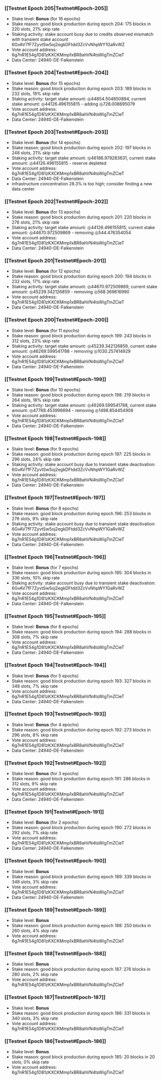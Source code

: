 ### [[Testnet Epoch 205|Testnet#Epoch-205]]
* Stake level: **Bonus** (for 16 epochs)
* Stake reason: good block production during epoch 204: 175 blocks in 220 slots, 21% skip rate
* Staking activity: stake account busy due to credits observed mismatch with transient stake account 6GvAV7fF7ZyvtSw5oj2egkDFtdd3ZcVvNhpWY1GaRvWZ
* Vote account address: 6g7nR1E54g1D81zKXCKMmp1xBR8ahVN4tsWigTmZCieT
* Data Center: 24940-DE-Falkenstein
### [[Testnet Epoch 204|Testnet#Epoch-204]]
* Stake level: **Bonus** (for 15 epochs)
* Stake reason: good block production during epoch 203: 189 blocks in 232 slots, 19% skip rate
* Staking activity: target stake amount: ◎44854.504850894, current stake amount: ◎44126.496155815 - adding ◎728.008695079
* Vote account address: 6g7nR1E54g1D81zKXCKMmp1xBR8ahVN4tsWigTmZCieT
* Data Center: 24940-DE-Falkenstein
### [[Testnet Epoch 203|Testnet#Epoch-203]]
* Stake level: **Bonus** (for 14 epochs)
* Stake reason: good block production during epoch 202: 197 blocks in 248 slots, 21% skip rate
* Staking activity: target stake amount: ◎46186.979283631, current stake amount: ◎44126.496155815 - reserve depleted
* Vote account address: 6g7nR1E54g1D81zKXCKMmp1xBR8ahVN4tsWigTmZCieT
* Data Center: 24940-DE-Falkenstein
* infrastructure concentration 28.3% is too high; consider finding a new data center
### [[Testnet Epoch 202|Testnet#Epoch-202]]
* Stake level: **Bonus** (for 13 epochs)
* Stake reason: good block production during epoch 201: 220 blocks in 276 slots, 21% skip rate
* Staking activity: target stake amount: ◎44126.496155815, current stake amount: ◎44670.972509869 - removing ◎544.476354054
* Vote account address: 6g7nR1E54g1D81zKXCKMmp1xBR8ahVN4tsWigTmZCieT
* Data Center: 24940-DE-Falkenstein
### [[Testnet Epoch 201|Testnet#Epoch-201]]
* Stake level: **Bonus** (for 12 epochs)
* Stake reason: good block production during epoch 200: 194 blocks in 232 slots, 17% skip rate
* Staking activity: target stake amount: ◎44670.972509869, current stake amount: ◎45239.342126859 - removing ◎568.369616990
* Vote account address: 6g7nR1E54g1D81zKXCKMmp1xBR8ahVN4tsWigTmZCieT
* Data Center: 24940-DE-Falkenstein
### [[Testnet Epoch 200|Testnet#Epoch-200]]
* Stake level: **Bonus** (for 11 epochs)
* Stake reason: good block production during epoch 199: 243 blocks in 312 slots, 23% skip rate
* Staking activity: target stake amount: ◎45239.342126859, current stake amount: ◎46269.599541788 - removing ◎1030.257414929
* Vote account address: 6g7nR1E54g1D81zKXCKMmp1xBR8ahVN4tsWigTmZCieT
* Data Center: 24940-DE-Falkenstein
### [[Testnet Epoch 199|Testnet#Epoch-199]]
* Stake level: **Bonus** (for 10 epochs)
* Stake reason: good block production during epoch 198: 219 blocks in 264 slots, 18% skip rate
* Staking activity: target stake amount: ◎46269.599541788, current stake amount: ◎47768.453996694 - removing ◎1498.854454906
* Vote account address: 6g7nR1E54g1D81zKXCKMmp1xBR8ahVN4tsWigTmZCieT
* Data Center: 24940-DE-Falkenstein
### [[Testnet Epoch 198|Testnet#Epoch-198]]
* Stake level: **Bonus** (for 9 epochs)
* Stake reason: good block production during epoch 197: 225 blocks in 296 slots, 24% skip rate
* Staking activity: stake account busy due to transient stake deactivation: 6GvAV7fF7ZyvtSw5oj2egkDFtdd3ZcVvNhpWY1GaRvWZ
* Vote account address: 6g7nR1E54g1D81zKXCKMmp1xBR8ahVN4tsWigTmZCieT
* Data Center: 24940-DE-Falkenstein
### [[Testnet Epoch 197|Testnet#Epoch-197]]
* Stake level: **Bonus** (for 8 epochs)
* Stake reason: good block production during epoch 196: 253 blocks in 276 slots, 9% skip rate
* Staking activity: stake account busy due to transient stake deactivation: 6GvAV7fF7ZyvtSw5oj2egkDFtdd3ZcVvNhpWY1GaRvWZ
* Vote account address: 6g7nR1E54g1D81zKXCKMmp1xBR8ahVN4tsWigTmZCieT
* Data Center: 24940-DE-Falkenstein
### [[Testnet Epoch 196|Testnet#Epoch-196]]
* Stake level: **Bonus** (for 7 epochs)
* Stake reason: good block production during epoch 195: 304 blocks in 336 slots, 10% skip rate
* Staking activity: stake account busy due to transient stake deactivation: 6GvAV7fF7ZyvtSw5oj2egkDFtdd3ZcVvNhpWY1GaRvWZ
* Vote account address: 6g7nR1E54g1D81zKXCKMmp1xBR8ahVN4tsWigTmZCieT
* Data Center: 24940-DE-Falkenstein
### [[Testnet Epoch 195|Testnet#Epoch-195]]
* Stake level: **Bonus** (for 6 epochs)
* Stake reason: good block production during epoch 194: 288 blocks in 308 slots, 7% skip rate
* Vote account address: 6g7nR1E54g1D81zKXCKMmp1xBR8ahVN4tsWigTmZCieT
* Data Center: 24940-DE-Falkenstein
### [[Testnet Epoch 194|Testnet#Epoch-194]]
* Stake level: **Bonus** (for 5 epochs)
* Stake reason: good block production during epoch 193: 327 blocks in 348 slots, 7% skip rate
* Vote account address: 6g7nR1E54g1D81zKXCKMmp1xBR8ahVN4tsWigTmZCieT
* Data Center: 24940-DE-Falkenstein
### [[Testnet Epoch 193|Testnet#Epoch-193]]
* Stake level: **Bonus** (for 4 epochs)
* Stake reason: good block production during epoch 192: 273 blocks in 296 slots, 8% skip rate
* Vote account address: 6g7nR1E54g1D81zKXCKMmp1xBR8ahVN4tsWigTmZCieT
* Data Center: 24940-DE-Falkenstein
### [[Testnet Epoch 192|Testnet#Epoch-192]]
* Stake level: **Bonus** (for 3 epochs)
* Stake reason: good block production during epoch 191: 286 blocks in 312 slots, 9% skip rate
* Vote account address: 6g7nR1E54g1D81zKXCKMmp1xBR8ahVN4tsWigTmZCieT
* Data Center: 24940-DE-Falkenstein
### [[Testnet Epoch 191|Testnet#Epoch-191]]
* Stake level: **Bonus** (for 2 epochs)
* Stake reason: good block production during epoch 190: 272 blocks in 292 slots, 7% skip rate
* Vote account address: 6g7nR1E54g1D81zKXCKMmp1xBR8ahVN4tsWigTmZCieT
* Data Center: 24940-DE-Falkenstein
### [[Testnet Epoch 190|Testnet#Epoch-190]]
* Stake level: **Bonus**
* Stake reason: good block production during epoch 189: 339 blocks in 348 slots, 3% skip rate
* Vote account address: 6g7nR1E54g1D81zKXCKMmp1xBR8ahVN4tsWigTmZCieT
* Data Center: 24940-DE-Falkenstein
### [[Testnet Epoch 189|Testnet#Epoch-189]]
* Stake level: **Bonus**
* Stake reason: good block production during epoch 188: 250 blocks in 260 slots, 4% skip rate
* Vote account address: 6g7nR1E54g1D81zKXCKMmp1xBR8ahVN4tsWigTmZCieT
### [[Testnet Epoch 188|Testnet#Epoch-188]]
* Stake level: **Bonus**
* Stake reason: good block production during epoch 187: 276 blocks in 280 slots, 2% skip rate
* Vote account address: 6g7nR1E54g1D81zKXCKMmp1xBR8ahVN4tsWigTmZCieT
### [[Testnet Epoch 187|Testnet#Epoch-187]]
* Stake level: **Bonus**
* Stake reason: good block production during epoch 186: 331 blocks in 340 slots, 3% skip rate
* Vote account address: 6g7nR1E54g1D81zKXCKMmp1xBR8ahVN4tsWigTmZCieT
### [[Testnet Epoch 186|Testnet#Epoch-186]]
* Stake level: **Bonus**
* Stake reason: good block production during epoch 185: 20 blocks in 20 slots, 0% skip rate
* Vote account address: 6g7nR1E54g1D81zKXCKMmp1xBR8ahVN4tsWigTmZCieT